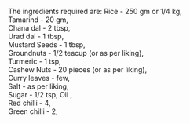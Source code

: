 The ingredients required are:
Rice          -  250 gm or 1/4 kg,                                                                                                        
Tamarind      -  20 gm,                                                                                                                       
Chana dal     -  2 tbsp,                                                                                                                      
Urad dal      -  1 tbsp,                                                                                                                      
Mustard Seeds -  1 tbsp,                                                                                                                      
Groundnuts    -  1/2 teacup (or as per liking),                                                                                               
Turmeric      -  1 tsp,                                                                                                                       
Cashew Nuts   -  20 pieces (or as per liking),                                                                                                
Curry leaves  -  few,                                                                                                                         
Salt          -  as per liking,                                                                                                               
Sugar         -  1/2 tsp,
Oil  ,                                                                                                                                        
Red chilli    -  4,                                                                                                                           
Green chilli  -  2,                                                                                                                           

